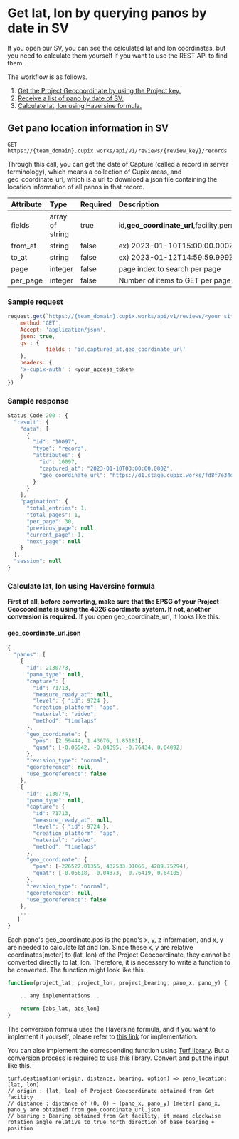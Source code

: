 # Get lat, lon by querying panos by date in SV

If you open our SV, you can see the calculated lat and lon coordinates, but you need to calculate them yourself if you want to use the REST API to find them.

The workflow is as follows.

1. [Get the Project Geocoordinate by using the Project key.](https://github.com/RondoOp5/cupix-api-playground/blob/main/cupix-api/facility.md#get-georeference-information-of-a-certain-facility)
2. [Receive a list of pano by date of SV.](#get-pano-location-information-in-sv)
3. [Calculate lat, lon using Haversine formula.](#calculate-lat-lon-using-haversine-formula)

## Get pano location information in SV

`GET https://{team_domain}.cupix.works/api/v1/reviews/{review_key}/records`

Through this call, you can get the date of Capture (called a record in server terminology), which means a collection of Cupix areas, and geo_coordinate_url, which is a url to download a json file containing the location information of all panos in that record.

| Attribute | Type            | Required | Description                                                                                             |
| :-------- | :-------------- | :------- | :------------------------------------------------------------------------------------------------------ |
| fields    | array of string | true     | id,**geo_coordinate_url**,facility,permission,meta,name,created_at,updated_at,**captured_at**,user,note |
| from_at   | string          | false    | ex) 2023-01-10T15:00:00.000Z                                                                            |
| to_at     | string          | false    | ex) 2023-01-12T14:59:59.999Z                                                                            |
| page      | integer         | false    | page index to search per page                                                                           |
| per_page  | integer         | false    | Number of items to GET per page                                                                         |

### Sample request

```js
request.get(`https://{team_domain}.cupix.works/api/v1/reviews/<your siteview key>/records`, {
    method:'GET',
    Accept: 'application/json',
    json: true,
    qs : {
            fields : 'id,captured_at,geo_coordinate_url'
    },
    headers: {
    'x-cupix-auth' : <your_access_token>
    }
})
```

### Sample response

```js
Status Code 200 : {
  "result": {
    "data": [
      {
        "id": "10097",
        "type": "record",
        "attributes": {
          "id": 10097,
          "captured_at": "2023-01-10T03:00:00.000Z",
          "geo_coordinate_url": "https://d1.stage.cupix.works/fd8f7e34dd414077/record_geo_coordinate/apne2/7sh.json?1672811294"
        }
      }
    ],
    "pagination": {
      "total_entries": 1,
      "total_pages": 1,
      "per_page": 30,
      "previous_page": null,
      "current_page": 1,
      "next_page": null
    }
  },
  "session": null
}
```

### Calculate lat, lon using Haversine formula

**First of all, before converting, make sure that the EPSG of your Project Geocoordinate is using the 4326 coordinate system. If not, another conversion is required.**
If you open geo_coordinate_url, it looks like this.

#### geo_coordinate_url.json

```js
{
  "panos": [
    {
      "id": 2130773,
      "pano_type": null,
      "capture": {
        "id": 71713,
        "measure_ready_at": null,
        "level": { "id": 9724 },
        "creation_platform": "app",
        "material": "video",
        "method": "timelaps"
      },
      "geo_coordinate": {
        "pos": [2.59444, 1.43676, 1.85181],
        "quat": [-0.05542, -0.04395, -0.76434, 0.64092]
      },
      "revision_type": "normal",
      "georeference": null,
      "use_georeference": false
    },
    {
      "id": 2130774,
      "pano_type": null,
      "capture": {
        "id": 71713,
        "measure_ready_at": null,
        "level": { "id": 9724 },
        "creation_platform": "app",
        "material": "video",
        "method": "timelaps"
      },
      "geo_coordinate": {
        "pos": [-226527.01355, 432533.01066, 4289.75294],
        "quat": [-0.05618, -0.04373, -0.76419, 0.64105]
      },
      "revision_type": "normal",
      "georeference": null,
      "use_georeference": false
    },
	...
   ]
}
```

Each pano's geo_coordinate.pos is the pano's x, y, z information, and x, y are needed to calculate lat and lon.
Since these x, y are relative coordinates[meter] to (lat, lon) of the Project Geocoordinate, they cannot be converted directly to lat, lon.
Therefore, it is necessary to write a function to be converted. The function might look like this.

```js
function(project_lat, project_lon, project_bearing, pano_x, pano_y) {

	...any implementations...

	return [abs_lat, abs_lon]
}
```

The conversion formula uses the Haversine formula, and if you want to implement it yourself, please refer to [this link](https://en.wikipedia.org/wiki/Haversine_formula) for implementation.

You can also implement the corresponding function using [Turf library](https://turfjs.org/docs/#destination). But a conversion process is required to use this library. Convert and put the input like this.

```
turf.destination(origin, distance, bearing, option) => pano_location:[lat, lon]
// origin : {lat, lon} of Project Geocoordinate obtained from Get facility
// distance : distance of (0, 0) ~ (pano_x, pano_y) [meter] pano_x, pano_y are obtained from geo_coordinate_url.json
// bearing : Bearing obtained from Get facility, it means clockwise rotation angle relative to true north direction of base bearing + position
```
